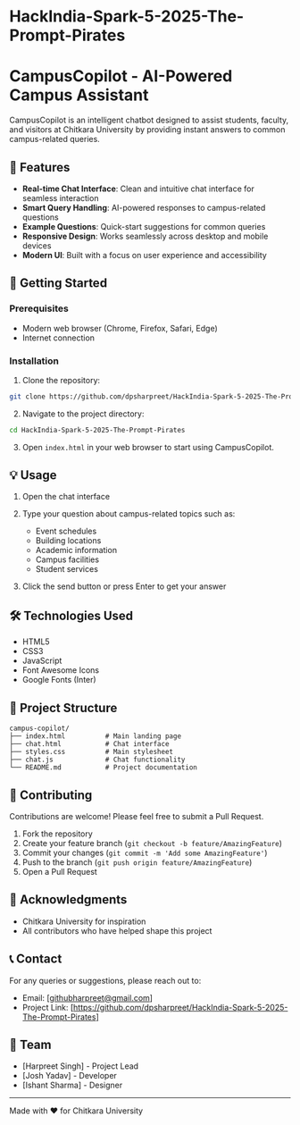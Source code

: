 # HackIndia-Spark-5-2025-The-Prompt-Pirates
# CampusCopilot - AI-Powered Campus Assistant

CampusCopilot is an intelligent chatbot designed to assist students, faculty, and visitors at Chitkara University by providing instant answers to common campus-related queries.

## 🌟 Features

- **Real-time Chat Interface**: Clean and intuitive chat interface for seamless interaction
- **Smart Query Handling**: AI-powered responses to campus-related questions
- **Example Questions**: Quick-start suggestions for common queries
- **Responsive Design**: Works seamlessly across desktop and mobile devices
- **Modern UI**: Built with a focus on user experience and accessibility

## 🚀 Getting Started

### Prerequisites

- Modern web browser (Chrome, Firefox, Safari, Edge)
- Internet connection

### Installation

1. Clone the repository:
```bash
git clone https://github.com/dpsharpreet/HackIndia-Spark-5-2025-The-Prompt-Pirates
```

2. Navigate to the project directory:
```bash
cd HackIndia-Spark-5-2025-The-Prompt-Pirates
```

3. Open `index.html` in your web browser to start using CampusCopilot.

## 💡 Usage

1. Open the chat interface
2. Type your question about campus-related topics such as:
   - Event schedules
   - Building locations
   - Academic information
   - Campus facilities
   - Student services

3. Click the send button or press Enter to get your answer

## 🛠️ Technologies Used

- HTML5
- CSS3
- JavaScript
- Font Awesome Icons
- Google Fonts (Inter)

## 📁 Project Structure

```
campus-copilot/
├── index.html          # Main landing page
├── chat.html           # Chat interface
├── styles.css          # Main stylesheet
├── chat.js             # Chat functionality
└── README.md           # Project documentation
```

## 🤝 Contributing

Contributions are welcome! Please feel free to submit a Pull Request.

1. Fork the repository
2. Create your feature branch (`git checkout -b feature/AmazingFeature`)
3. Commit your changes (`git commit -m 'Add some AmazingFeature'`)
4. Push to the branch (`git push origin feature/AmazingFeature`)
5. Open a Pull Request


## 🙏 Acknowledgments

- Chitkara University for inspiration
- All contributors who have helped shape this project

## 📞 Contact

For any queries or suggestions, please reach out to:
- Email: [githubharpreet@gmail.com]
- Project Link: [https://github.com/dpsharpreet/HackIndia-Spark-5-2025-The-Prompt-Pirates]

## 👥 Team
- [Harpreet Singh] - Project Lead
- [Josh Yadav] - Developer
- [Ishant Sharma] - Designer

---

Made with ❤️ for Chitkara University 
